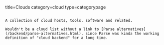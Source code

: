 title=Clouds
category=cloud
type=categorypage
~~~~~~

A collection of cloud hosts, tools, software and related.

Wouldn't be a cloud list without a link to [Parse alternatives](/backend/parse-alternatives.html), since Parse was kinda the working definition of "cloud backend" for a long time.
